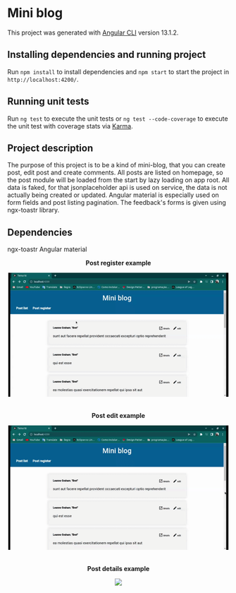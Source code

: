 # Mini blog

This project was generated with [Angular CLI](https://github.com/angular/angular-cli) version 13.1.2.

## Installing dependencies and running project

Run `npm install` to install dependencies and `npm start` to start the project in
`http://localhost:4200/`.

## Running unit tests

Run `ng test` to execute the unit tests or `ng test --code-coverage` to execute the unit test with coverage stats via [Karma](https://karma-runner.github.io).

## Project description

The purpose of this project is to be a kind of mini-blog, that you can create post, edit post and create comments. All posts are listed on homepage, so the post module will be loaded
from the start by lazy loading on app root. All data is faked, for that jsonplaceholder api is used on service, the data is not actually being created or updated. Angular material is especially used on form fields and post listing pagination. The feedback's forms is given using ngx-toastr library.

## Dependencies

ngx-toastr
Angular material

<div align="center">
    <p><strong>Post register example</strong></p>
    <img width="500" src="src/assets/readme/post-register.gif">
</div>
<br>
<div align="center">
    <p><strong>Post edit example</strong></p>
    <img width="500" src="src/assets/readme/post-edit.gif">
</div>
<br>
<div align="center">
    <p><strong>Post details example</strong></p>
    <img width="500" src="src/assets/readme/post-details.gif">
</div>
